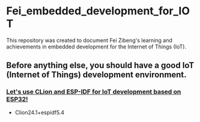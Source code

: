 # Fei_embedded_development_for_IOT
This repository was created to document Fei Zibeng's learning and achievements in embedded development for the Internet of Things (IoT).
## Before anything else, you should have a good IoT (Internet of Things) development environment.
### [Let's use CLion and ESP-IDF for IoT development based on ESP32!](https://blog.csdn.net/wcc243588569/article/details/132805558)
- Clion24.1+espidf5.4

